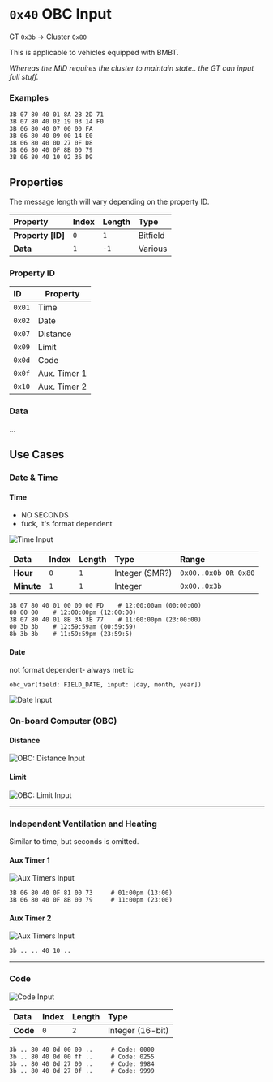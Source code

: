 # `0x40` OBC Input

GT `0x3b` → Cluster `0x80`

This is applicable to vehicles equipped with BMBT.

_Whereas the MID requires the cluster to maintain state.. the GT can input full stuff._

### Examples

    3B 07 80 40 01 8A 2B 2D 71
    3B 07 80 40 02 19 03 14 F0
    3B 06 80 40 07 00 00 FA
    3B 06 80 40 09 00 14 E0
    3B 06 80 40 0D 27 0F D8
    3B 06 80 40 0F 8B 00 79
    3B 06 80 40 10 02 36 D9

## Properties

The message length will vary depending on the property ID.

Property|Index|Length|Type
:-------|:----|:-----|:---
**Property [ID]**|`0`|`1`|Bitfield
**Data**|`1`|`-1`|Various

### Property ID

ID|Property
:--|-------
`0x01`|Time
`0x02`|Date
`0x07`|Distance
`0x09`|Limit
`0x0d`|Code
`0x0f`|Aux. Timer 1
`0x10`|Aux. Timer 2

### Data

...

## Use Cases

### Date & Time

#### Time

- NO SECONDS
- fuck, it's format dependent

![Time Input](obc/obc_timer.jpg)

Data|Index|Length|Type|Range
:---|:----|:-----|:---|:---
**Hour**|`0`|`1`|Integer (SMR?)|`0x00..0x0b OR 0x80`
**Minute**|`1`|`1`|Integer|`0x00..0x3b`

    3B 07 80 40 01 00 00 00 FD    # 12:00:00am (00:00:00)
    80 00 00    # 12:00:00pm (12:00:00)
    3B 07 80 40 01 8B 3A 3B 77    # 11:00:00pm (23:00:00)
    00 3b 3b    # 12:59:59am (00:59:59)
    8b 3b 3b    # 11:59:59pm (23:59:5)

#### Date

not format dependent- always metric

`obc_var(field: FIELD_DATE, input: [day, month, year])`

![Date Input](obc/obc_timer.jpg)

### On-board Computer (OBC)

#### Distance

![OBC: Distance Input](obc/obc_timer.jpg)

#### Limit

![OBC: Limit Input](obc/obc_timer.jpg)

---

### Independent Ventilation and Heating

Similar to time, but seconds is omitted.

#### Aux Timer 1

![Aux Timers Input](obc/code_deactivation.jpg)
    
    3B 06 80 40 0F 81 00 73     # 01:00pm (13:00)
    3B 06 80 40 0F 8B 00 79     # 11:00pm (23:00)

#### Aux Timer 2

![Aux Timers Input](obc/code_deactivation.jpg)

    3b .. .. 40 10 ..

---

### Code

![Code Input](obc/code_deactivation.jpg)

Data|Index|Length|Type
:---|:----|:-----|:---
**Code**|`0`|`2`|Integer (16-bit)
    
    3b .. 80 40 0d 00 00 ..     # Code: 0000
    3b .. 80 40 0d 00 ff ..     # Code: 0255
    3b .. 80 40 0d 27 00 ..     # Code: 9984
    3b .. 80 40 0d 27 0f ..     # Code: 9999